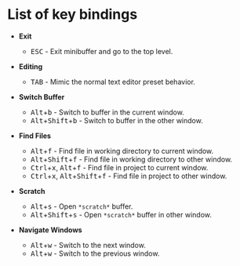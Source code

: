 # List of key bindings

* **Exit**
  * <kbd>ESC</kbd> - Exit minibuffer and go to the top level.

* **Editing**
  * <kbd>TAB</kbd> - Mimic the normal text editor preset behavior.

* **Switch Buffer**
  * <kbd>Alt</kbd>+<kbd>b</kbd> - Switch to buffer in the current window.
  * <kbd>Alt</kbd>+<kbd>Shift</kbd>+<kbd>b</kbd> - Switch to buffer in the other window.

* **Find Files**
  * <kbd>Alt</kbd>+<kbd>f</kbd> - Find file in working directory to current window.
  * <kbd>Alt</kbd>+<kbd>Shift</kbd>+<kbd>f</kbd> - Find file in working directory to other window.
  * <kbd>Ctrl</kbd>+<kbd>x</kbd>, <kbd>Alt</kbd>+<kbd>f</kbd> - Find file in project to current window.
  * <kbd>Ctrl</kbd>+<kbd>x</kbd>, <kbd>Alt</kbd>+<kbd>Shift</kbd>+<kbd>f</kbd> - Find file in project to other window.

* **Scratch**
  * <kbd>Alt</kbd>+<kbd>s</kbd> - Open `*scratch*` buffer.
  * <kbd>Alt</kbd>+<kbd>Shift</kbd>+<kbd>s</kbd> - Open `*scratch*` buffer in other window.

* **Navigate Windows**
  * <kbd>Alt</kbd>+<kbd>w</kbd> - Switch to the next window.
  * <kbd>Alt</kbd>+<kbd>w</kbd> - Switch to the previous window.
